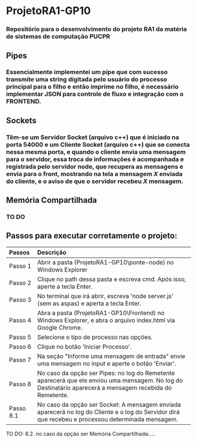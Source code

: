 # ProjetoRA1-GP10
### Repositório para o desenvolvimento do projeto RA1 da matéria de sistemas de computação PUCPR

## Pipes
### Essencialmente implementei um **pipe** que com sucesso transmite uma string digitada pelo usuário do processo principal para o filho e então imprime no filho, é necessário implementar JSON para controle de fluxo e integração com o FRONTEND.

## Sockets
### Têm-se um **Servidor Socket** (arquivo c++) que é iniciado na porta 54000 e um **Cliente Socket** (arquivo c++) que se conecta nessa mesma porta, e quando o cliente envia uma mensagem para o servidor, essa troca de informações é acompanhada e registrada pelo servidor node, que recupera as mensagens e envia para o front, mostrando na tela a mensagem *X* enviada do cliente, e o aviso de que o servidor recebeu *X* mensagem.

## Memória Compartilhada
### TO DO

## Passos para executar corretamente o projeto:

Passos    |  Descrição
:-------- | :-----------------------------------------------------------------------------------------------------
Passo 1   | Abrir a pasta (ProjetoRA1-GP10\ponte-node) no Windows Explorer
Passo 2   | Clique no path dessa pasta e escreva cmd. Após isso, aperte a tecla Enter.
Passo 3   | No terminal que irá abrir, escreva 'node server.js' (sem as aspas) e aperta a tecla Enter.
Passo 4   | Abra a pasta (ProjetoRA1-GP10\Frontend) no Windows Explorer, e abra o arquivo index.html via Google Chrome.
Passo 5   | Selecione o tipo de processo nas opções.
Passo 6   | Clique no botão 'Iniciar Processo'.
Passo 7   | Na seção "Informe uma mensagem de entrada" envie uma mensagem no input e aperte o botão 'Enviar'.
Passo 8   | No caso da opção ser Pipes: no log do Remetente aparecerá que ele enviou uma mensagem. No log do Destinatário aparecerá a mensagem recebida do Remetente.
Passo 8.1 | No caso da opção ser Socket: A mensagem enviada aparecerá no log do Cliente e o log do Servidor dirá que recebeu e processou determinada mensagem.

TO DO: 
8.2. no caso da opção ser Memória Compartilhada:.... 
